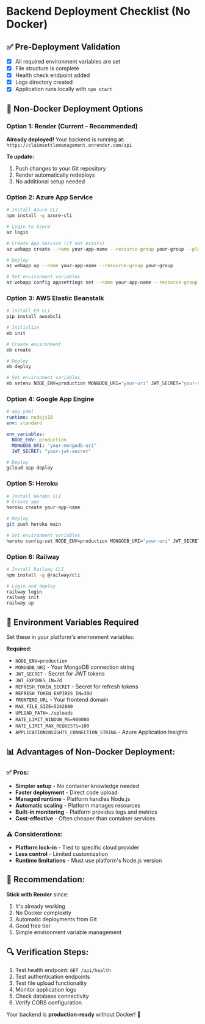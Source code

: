 # Backend Deployment Checklist (No Docker)

## ✅ Pre-Deployment Validation
- [x] All required environment variables are set
- [x] File structure is complete
- [x] Health check endpoint added
- [x] Logs directory created
- [x] Application runs locally with `npm start`

## 🚀 Non-Docker Deployment Options

### Option 1: Render (Current - Recommended)
**Already deployed!** Your backend is running at: `https://claimsettlemanagement.onrender.com/api`

**To update:**
1. Push changes to your Git repository
2. Render automatically redeploys
3. No additional setup needed

### Option 2: Azure App Service
```bash
# Install Azure CLI
npm install -g azure-cli

# Login to Azure
az login

# Create App Service (if not exists)
az webapp create --name your-app-name --resource-group your-group --plan your-plan --runtime "NODE|18-lts"

# Deploy
az webapp up --name your-app-name --resource-group your-group

# Set environment variables
az webapp config appsettings set --name your-app-name --resource-group your-group --settings NODE_ENV=production MONGODB_URI="your-uri" JWT_SECRET="your-secret"
```

### Option 3: AWS Elastic Beanstalk
```bash
# Install EB CLI
pip install awsebcli

# Initialize
eb init

# Create environment
eb create

# Deploy
eb deploy

# Set environment variables
eb setenv NODE_ENV=production MONGODB_URI="your-uri" JWT_SECRET="your-secret"
```

### Option 4: Google App Engine
```yaml
# app.yaml
runtime: nodejs18
env: standard

env_variables:
  NODE_ENV: production
  MONGODB_URI: "your-mongodb-uri"
  JWT_SECRET: "your-jwt-secret"
```

```bash
# Deploy
gcloud app deploy
```

### Option 5: Heroku
```bash
# Install Heroku CLI
# Create app
heroku create your-app-name

# Deploy
git push heroku main

# Set environment variables
heroku config:set NODE_ENV=production MONGODB_URI="your-uri" JWT_SECRET="your-secret"
```

### Option 6: Railway
```bash
# Install Railway CLI
npm install -g @railway/cli

# Login and deploy
railway login
railway init
railway up
```

## 🔧 Environment Variables Required
Set these in your platform's environment variables:

**Required:**
- `NODE_ENV=production`
- `MONGODB_URI` - Your MongoDB connection string
- `JWT_SECRET` - Secret for JWT tokens
- `JWT_EXPIRES_IN=7d`
- `REFRESH_TOKEN_SECRET` - Secret for refresh tokens
- `REFRESH_TOKEN_EXPIRES_IN=30d`
- `FRONTEND_URL` - Your frontend domain
- `MAX_FILE_SIZE=5242880`
- `UPLOAD_PATH=./uploads`
- `RATE_LIMIT_WINDOW_MS=900000`
- `RATE_LIMIT_MAX_REQUESTS=100`
- `APPLICATIONINSIGHTS_CONNECTION_STRING` - Azure Application Insights

## 📊 Advantages of Non-Docker Deployment:

### ✅ Pros:
- **Simpler setup** - No container knowledge needed
- **Faster deployment** - Direct code upload
- **Managed runtime** - Platform handles Node.js
- **Automatic scaling** - Platform manages resources
- **Built-in monitoring** - Platform provides logs and metrics
- **Cost-effective** - Often cheaper than container services

### ⚠️ Considerations:
- **Platform lock-in** - Tied to specific cloud provider
- **Less control** - Limited customization
- **Runtime limitations** - Must use platform's Node.js version

## 🎯 Recommendation:
**Stick with Render** since:
1. It's already working
2. No Docker complexity
3. Automatic deployments from Git
4. Good free tier
5. Simple environment variable management

## 🔍 Verification Steps:
1. Test health endpoint: `GET /api/health`
2. Test authentication endpoints
3. Test file upload functionality
4. Monitor application logs
5. Check database connectivity
6. Verify CORS configuration

Your backend is **production-ready** without Docker! 🎉
